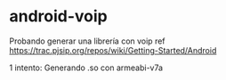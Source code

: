 # android-voip
Probando generar una librería con voip ref https://trac.pjsip.org/repos/wiki/Getting-Started/Android

1 intento:
Generando .so con armeabi-v7a 
